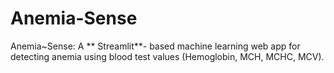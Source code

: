 # Anemia-Sense
Anemia~Sense: A ** Streamlit**- based machine learning web app for detecting anemia using blood test values (Hemoglobin, MCH, MCHC, MCV).
